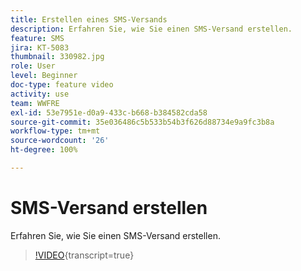 ```yaml
---
title: Erstellen eines SMS-Versands
description: Erfahren Sie, wie Sie einen SMS-Versand erstellen.
feature: SMS
jira: KT-5083
thumbnail: 330982.jpg
role: User
level: Beginner
doc-type: feature video
activity: use
team: WWFRE
exl-id: 53e7951e-d0a9-433c-b668-b384582cda58
source-git-commit: 35e036486c5b533b54b3f626d88734e9a9fc3b8a
workflow-type: tm+mt
source-wordcount: '26'
ht-degree: 100%

---
```


# SMS-Versand erstellen

Erfahren Sie, wie Sie einen SMS-Versand erstellen.

>[!VIDEO](https://video.tv.adobe.com/v/330982?learn=on){transcript=true}
